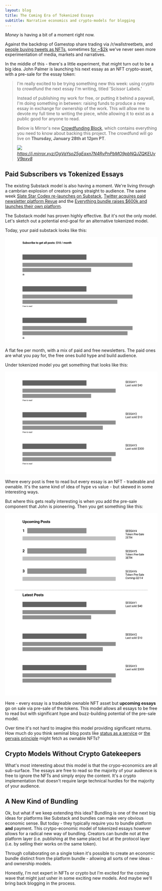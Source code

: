```yaml
---
layout: blog
title: The Coming Era of Tokenized Essays
subtitle: Narrative economics and crypto-models for blogging
---
```


*Money* is having a bit of a moment right now.

Against the backdrop of Gamestop share trading via /r/wallstreetbets, and [people buying tweets as NFTs](https://twitter.com/whatdotcd/status/1341098300234211330), sometimes [for ~$2k](https://v.cent.co/tweet/923196967727124481) we've never seen more experimentation of media, markets and narratives.

In the middle of this - there's a little experiment, that might turn out to be a big idea. John Palmer is launching his next essay as an NFT crypto-asset, with a pre-sale for the essay token:

<blockquote class="quoteback" darkmode="" data-title="Using%20an%20Ethereum%20NFT%20to%20Crowdfund%20my%20Writing" data-author="" cite="https://j.mirror.xyz/OgVaYso25gEqxn7N4RyPnPbMO9pbNQJZQKEUvV9pxv8">
<p>I'm really excited to be trying something new this week: using crypto to crowdfund the next essay I'm writing, titled 'Scissor Labels.'</p>
<p>Instead of publishing my work for free, or putting it behind a paywall, I'm doing something in between: raising funds to produce a new essay in exchange for ownership of the work. This will allow me to devote my full time to writing the piece, while allowing it to exist as a public good for anyone to read.</p>
<p>Below is Mirror's new <a href="https://dev.mirror.xyz/llJ_AboiDJwB_ZAFz-CXU7fL2p8v5Wz6MjfluLafewQ" target="_blank" rel="noopener">Crowdfunding Block</a>, which contains everything you need to know about backing this project. The crowdfund will go live on <strong>Thursday, January 28th at 12pm PT</strong>.</p>
<img src="https://tomcritchlow.com/images/tokenized-presale.png" />
<footer> <cite><a href="https://j.mirror.xyz/OgVaYso25gEqxn7N4RyPnPbMO9pbNQJZQKEUvV9pxv8">https://j.mirror.xyz/OgVaYso25gEqxn7N4RyPnPbMO9pbNQJZQKEUvV9pxv8</a></cite></footer>
</blockquote>
<script note="" src="https://cdn.jsdelivr.net/gh/Blogger-Peer-Review/quotebacks@1/quoteback.js"></script>

## Paid Subscribers vs Tokenized Essays

The existing Substack model is also having a moment. We're living through a cambrian explosion of creators going straight to audience. The same week [Slate Star Codex re-launches on Substack](https://astralcodexten.substack.com/p/still-alive), [Twitter acquires paid newsletter platform Revue](https://blog.twitter.com/en_us/topics/company/2021/making-twitter-a-better-home-for-writers.html) and the [Everything bundle raises $600k and launches their own platform](https://every.to/letter).

The Substack model has proven highly effective. But it's not the only model. Let's sketch out a potential end-goal for an alternative tokenized model.

Today, your paid substack looks like this:

![](/images/paid-subscribers.png)

A flat fee per month, with a mix of paid and free newsletters. The paid ones are what you pay for, the free ones build hype and build audience.

Under tokenized model you get something that looks like this:

![](/images/tokenized-model.png)

Where every post is free to read but every essay is an NFT - tradeable and ownable. It's the same kind of idea of hype vs value - but skewed in some interesting ways.

But where this gets really interesting is when you add the pre-sale component that John is pioneering. Then you get something like this:

![](/images/tokenized-presale-2.png)

Here - every essay is a tradeable ownable NFT asset but **upcoming essays** go on sale via pre-sale of the tokens. This model allows all essays to be free to read but with significant hype and buzz-building potential of the pre-sale model.

Over time it's not hard to imagine this model providing significant returns. How much do you think seminal blog posts like [status as a service](https://www.eugenewei.com/blog/2019/2/19/status-as-a-service) or [the gervais principle](https://www.ribbonfarm.com/2009/10/07/the-gervais-principle-or-the-office-according-to-the-office/) might fetch as ownable NFTs?

## Crypto Models Without Crypto Gatekeepers

What's most interesting about this model is that the crypo-economics are all sub-surface. The essays are free to read so the majority of your audience is free to ignore the NFTs and simply enjoy the content. It's a crypto implementation that doesn't require large technical hurdles for the majority of your audience.

## A New Kind of Bundling

Ok, but what if we keep extending this idea? Bundling is one of the next big ideas for platforms like Substack and bundles can make very obvious economic sense. But today - they typically require you to bundle platform **and** payment. This crytpo-economic model of tokenized essays however allows for a radical new way of bundling. Creators can bundle not at the platform layer (i.e. publishing at the same place) but at the protocol layer (i.e. by selling their works on the same token).

Through collaborating on a single token it's possible to create an economic bundle distinct from the platform bundle - allowing all sorts of new ideas - and ownership models.

Honestly, I'm not expert in NFTs or crypto but I'm excited for the coming wave that might just usher in some exciting new models. And maybe we'll bring back blogging in the process.

